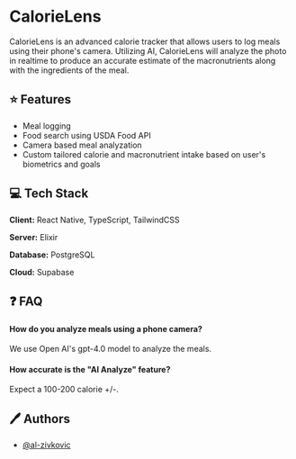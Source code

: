 
# CalorieLens

CalorieLens is an advanced calorie tracker that allows users to log meals using their phone's camera. Utilizing AI, CalorieLens will analyze the photo in realtime to produce an accurate estimate of the macronutrients along with the ingredients of the meal.


## ⭐️ Features

- Meal logging
- Food search using USDA Food API
- Camera based meal analyzation
- Custom tailored calorie and macronutrient intake based on user's biometrics and goals


## 💻 Tech Stack

**Client:** React Native, TypeScript, TailwindCSS

**Server:** Elixir

**Database:** PostgreSQL

**Cloud:** Supabase


## ❓ FAQ

#### How do you analyze meals using a phone camera?

We use Open AI's gpt-4.0 model to analyze the meals.

#### How accurate is the "AI Analyze" feature?

Expect a 100-200 calorie +/-.


## 🖊️ Authors

- [@al-zivkovic](https://www.github.com/al-zivkovic)

